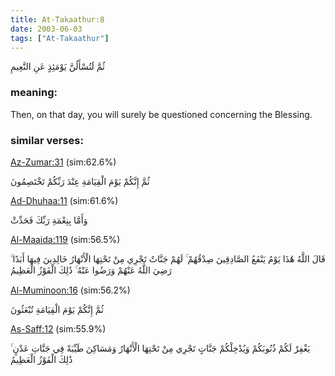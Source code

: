 ```yaml
---
title: At-Takaathur:8
date: 2003-06-03
tags: ["At-Takaathur"]
---
```

ثُمَّ لَتُسْأَلُنَّ يَوْمَئِذٍ عَنِ النَّعِيمِ
### meaning: 
Then, on that day, you will surely be questioned concerning the Blessing.
### similar verses: 

[Az-Zumar:31](/39/31) (sim:62.6%)

ثُمَّ إِنَّكُمْ يَوْمَ الْقِيَامَةِ عِنْدَ رَبِّكُمْ تَخْتَصِمُونَ

[Ad-Dhuhaa:11](/93/11) (sim:61.6%)

وَأَمَّا بِنِعْمَةِ رَبِّكَ فَحَدِّثْ

[Al-Maaida:119](/5/119) (sim:56.5%)

قَالَ اللَّهُ هَٰذَا يَوْمُ يَنْفَعُ الصَّادِقِينَ صِدْقُهُمْ ۚ لَهُمْ جَنَّاتٌ تَجْرِي مِنْ تَحْتِهَا الْأَنْهَارُ خَالِدِينَ فِيهَا أَبَدًا ۚ رَضِيَ اللَّهُ عَنْهُمْ وَرَضُوا عَنْهُ ۚ ذَٰلِكَ الْفَوْزُ الْعَظِيمُ

[Al-Muminoon:16](/23/16) (sim:56.2%)

ثُمَّ إِنَّكُمْ يَوْمَ الْقِيَامَةِ تُبْعَثُونَ

[As-Saff:12](/61/12) (sim:55.9%)

يَغْفِرْ لَكُمْ ذُنُوبَكُمْ وَيُدْخِلْكُمْ جَنَّاتٍ تَجْرِي مِنْ تَحْتِهَا الْأَنْهَارُ وَمَسَاكِنَ طَيِّبَةً فِي جَنَّاتِ عَدْنٍ ۚ ذَٰلِكَ الْفَوْزُ الْعَظِيمُ

